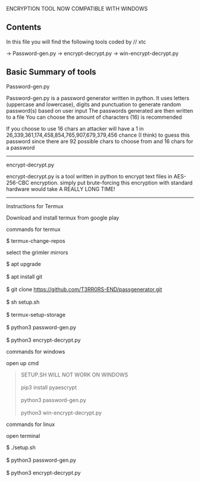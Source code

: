 ENCRYPTION TOOL NOW COMPATIBLE WITH WINDOWS <br />

Contents
--------

In this file you will find the following tools coded by // xtc

-> Password-gen.py
-> encrypt-decrypt.py
-> win-encrypt-decrypt.py

Basic Summary of tools
----------------------

Password-gen.py

Password-gen.py is a password generator written in python.
It uses letters (uppercase and lowercase), digits and punctuation to generate random password(s) based on user input
The passwords generated are then written to a file
You can choose the amount of characters (16) is recommended

If you choose to use 16 chars an attacker will have a 1 in 26,339,361,174,458,854,765,907,679,379,456 chance (I think) to guess this password since there are 92 possible chars to choose from and 16 chars for a password

----------------------

encrypt-decrypt.py

encrypt-decrypt.py is a tool written in python to encrypt text files in AES-256-CBC encryption.
simply put brute-forcing this encryption with standard hardware would take A REALLY LONG TIME!

----------------------

Instructions for Termux

Download and install termux from google play

commands for termux

$ termux-change-repos

select the grimler mirrors

$ apt upgrade  <br />  
$ apt install git <br />  
$ git clone https://github.com/T3RR0RS-END/passgenerator.git <br />  
$ sh setup.sh <br />  
$ termux-setup-storage <br />  
$ python3 password-gen.py <br />  
$ python3 encrypt-decrypt.py <br />  

commands for windows <br />  

open up cmd <br />  

> SETUP.SH WILL NOT WORK ON WINDOWS <br />  
> pip3 install pyaescrypt <br />  
> python3 password-gen.py <br />  
> python3 win-encrypt-decrypt.py  <br />  

commands for linux <br />  

open terminal <br />  

$ ./setup.sh <br />  
$ python3 password-gen.py  <br />  
$ python3 encrypt-decrypt.py  <br />  
